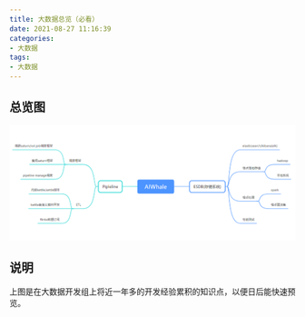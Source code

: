 ```yaml
---
title: 大数据总览（必看）
date: 2021-08-27 11:16:39
categories: 
- 大数据
tags:
- 大数据
---
```


## 总览图

![大数据总览图](/images/bdata/大数据总览.png)

## 说明

上图是在大数据开发组上将近一年多的开发经验累积的知识点，以便日后能快速预览。
